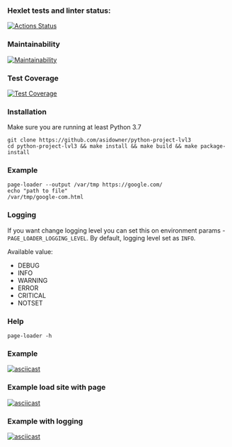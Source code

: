 ### Hexlet tests and linter status:

[![Actions Status](https://github.com/asidowner/python-project-lvl3/workflows/hexlet-check/badge.svg)](https://github.com/asidowner/python-project-lvl3/actions)

### Maintainability

[![Maintainability](https://api.codeclimate.com/v1/badges/fcfcec0a358189655fa8/maintainability)](https://codeclimate.com/github/asidowner/python-project-lvl3/maintainability)

### Test Coverage

[![Test Coverage](https://api.codeclimate.com/v1/badges/fcfcec0a358189655fa8/test_coverage)](https://codeclimate.com/github/asidowner/python-project-lvl3/test_coverage)

### Installation

Make sure you are running at least Python 3.7

```commandline
git clone https://github.com/asidowner/python-project-lvl3
cd python-project-lvl3 && make install && make build && make package-install
```

### Example

```commandline
page-loader --output /var/tmp https://google.com/
echo "path to file"
/var/tmp/google-com.html
```

### Logging

If you want change logging level you can set this on environment params - `PAGE_LOADER_LOGGING_LEVEL`.
By default, logging level set as `INFO`.

Available value:
* DEBUG
* INFO
* WARNING
* ERROR
* CRITICAL
* NOTSET

### Help

```commandline
page-loader -h
```

### Example

[![asciicast](https://asciinema.org/a/JoyAFaUbimoNdnjaFSqBRcOqt.svg)](https://asciinema.org/a/JoyAFaUbimoNdnjaFSqBRcOqt)

### Example load site with page

[![asciicast](https://asciinema.org/a/dYyyTlCKhOweP13L3ieafyXTl.svg)](https://asciinema.org/a/dYyyTlCKhOweP13L3ieafyXTl)

### Example with logging

[![asciicast](https://asciinema.org/a/5XSBUzu4TvbWOeX3d3fShSQtm.svg)](https://asciinema.org/a/5XSBUzu4TvbWOeX3d3fShSQtm)